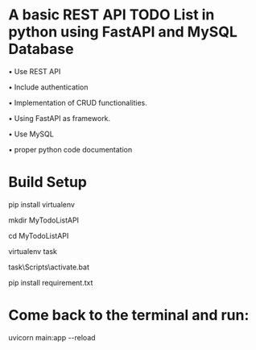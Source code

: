 # A basic REST API TODO List in python using FastAPI and MySQL Database

• Use REST API

• Include authentication

• Implementation of CRUD functionalities.

• Using FastAPI as framework.

• Use MySQL

• proper python code documentation

# Build Setup

pip install virtualenv

mkdir MyTodoListAPI

cd MyTodoListAPI

virtualenv task

task\Scripts\activate.bat

pip install requirement.txt

# Come back to the terminal and run:

uvicorn main:app --reload


